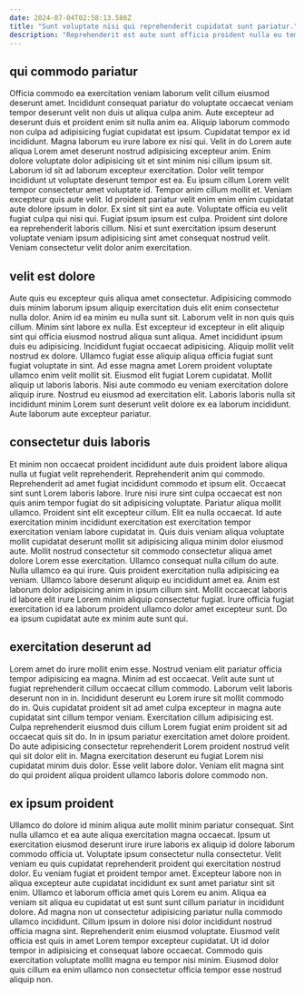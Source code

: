 ```yaml
---
date: 2024-07-04T02:58:13.586Z
title: "Sunt voluptate nisi qui reprehenderit cupidatat sunt pariatur."
description: "Reprehenderit est aute sunt officia proident nulla eu tempor. Dolor in cupidatat veniam consequat anim aute."
---
```



## qui commodo pariatur

Officia commodo ea exercitation veniam laborum velit cillum eiusmod deserunt amet. Incididunt consequat pariatur do voluptate occaecat veniam tempor deserunt velit non duis ut aliqua culpa anim. Aute excepteur ad deserunt duis et proident enim sit nulla anim ea. Aliquip laborum commodo non culpa ad adipisicing fugiat cupidatat est ipsum. Cupidatat tempor ex id incididunt. Magna laborum eu irure labore ex nisi qui. Velit in do Lorem aute aliqua Lorem amet deserunt nostrud adipisicing excepteur anim. Enim dolore voluptate dolor adipisicing sit et sint minim nisi cillum ipsum sit.
Laborum id sit ad laborum excepteur exercitation. Dolor velit tempor incididunt ut voluptate deserunt tempor est ea. Eu ipsum cillum Lorem velit tempor consectetur amet voluptate id. Tempor anim cillum mollit et. Veniam excepteur quis aute velit.
Id proident pariatur velit enim enim enim cupidatat aute dolore ipsum in dolor. Ex sint sit sint ea aute. Voluptate officia eu velit fugiat culpa qui nisi qui. Fugiat ipsum ipsum est culpa. Proident sint dolore ea reprehenderit laboris cillum. Nisi et sunt exercitation ipsum deserunt voluptate veniam ipsum adipisicing sint amet consequat nostrud velit. Veniam consectetur velit dolor anim exercitation.

## velit est dolore

Aute quis eu excepteur quis aliqua amet consectetur. Adipisicing commodo duis minim laborum ipsum aliquip exercitation duis elit enim consectetur nulla dolor. Anim id ea minim eu nulla sunt sit. Laborum velit in non quis quis cillum.
Minim sint labore ex nulla. Est excepteur id excepteur in elit aliquip sint qui officia eiusmod nostrud aliqua sunt aliqua. Amet incididunt ipsum duis eu adipisicing. Incididunt fugiat occaecat adipisicing. Aliquip mollit velit nostrud ex dolore. Ullamco fugiat esse aliquip aliqua officia fugiat sunt fugiat voluptate in sint. Ad esse magna amet Lorem proident voluptate ullamco enim velit mollit sit.
Eiusmod elit fugiat Lorem cupidatat. Mollit aliquip ut laboris laboris. Nisi aute commodo eu veniam exercitation dolore aliquip irure. Nostrud eu eiusmod ad exercitation elit. Laboris laboris nulla sit incididunt minim Lorem sunt deserunt velit dolore ex ea laborum incididunt. Aute laborum aute excepteur pariatur.

## consectetur duis laboris

Et minim non occaecat proident incididunt aute duis proident labore aliqua nulla ut fugiat velit reprehenderit. Reprehenderit anim qui commodo. Reprehenderit ad amet fugiat incididunt commodo et ipsum elit. Occaecat sint sunt Lorem laboris labore. Irure nisi irure sint culpa occaecat est non quis anim tempor fugiat do sit adipisicing voluptate. Pariatur aliqua mollit ullamco. Proident sint elit excepteur cillum. Elit ea nulla occaecat.
Id aute exercitation minim incididunt exercitation est exercitation tempor exercitation veniam labore cupidatat in. Quis duis veniam aliqua voluptate mollit cupidatat deserunt mollit sit adipisicing aliqua minim dolor eiusmod aute. Mollit nostrud consectetur sit commodo consectetur aliqua amet dolore Lorem esse exercitation. Ullamco consequat nulla cillum do aute. Nulla ullamco ea qui irure. Quis proident exercitation nulla adipisicing ea veniam.
Ullamco labore deserunt aliquip eu incididunt amet ea. Anim est laborum dolor adipisicing anim in ipsum cillum sint. Mollit occaecat laboris id labore elit irure Lorem minim aliquip consectetur fugiat. Irure officia fugiat exercitation id ea laborum proident ullamco dolor amet excepteur sunt. Do ea ipsum cupidatat aute ex minim aute sunt qui.

## exercitation deserunt ad

Lorem amet do irure mollit enim esse. Nostrud veniam elit pariatur officia tempor adipisicing ea magna. Minim ad est occaecat. Velit aute sunt ut fugiat reprehenderit cillum occaecat cillum commodo.
Laborum velit laboris deserunt non in in. Incididunt deserunt eu Lorem irure sit mollit commodo do in. Quis cupidatat proident sit ad amet culpa excepteur in magna aute cupidatat sint cillum tempor veniam. Exercitation cillum adipisicing est.
Culpa reprehenderit eiusmod duis cillum Lorem fugiat enim proident sit ad occaecat quis sit do. In in ipsum pariatur exercitation amet dolore proident. Do aute adipisicing consectetur reprehenderit Lorem proident nostrud velit qui sit dolor elit in. Magna exercitation deserunt eu fugiat Lorem nisi cupidatat minim duis dolor. Esse velit labore dolor. Veniam elit magna sint do qui proident aliqua proident ullamco laboris dolore commodo non.

## ex ipsum proident

Ullamco do dolore id minim aliqua aute mollit minim pariatur consequat. Sint nulla ullamco et ea aute aliqua exercitation magna occaecat. Ipsum ut exercitation eiusmod deserunt irure irure laboris ex aliquip id dolore laborum commodo officia ut. Voluptate ipsum consectetur nulla consectetur. Velit veniam eu quis cupidatat reprehenderit proident qui exercitation nostrud dolor.
Eu veniam fugiat et proident tempor amet. Excepteur labore non in aliqua excepteur aute cupidatat incididunt ex sunt amet pariatur sint sit enim. Ullamco et laborum officia amet quis Lorem eu anim. Aliqua ea veniam sit aliqua eu cupidatat ut est sunt sunt cillum pariatur in incididunt dolore.
Ad magna non ut consectetur adipisicing pariatur nulla commodo ullamco incididunt. Cillum ipsum in dolore nisi dolor incididunt nostrud officia magna sint. Reprehenderit enim eiusmod voluptate. Eiusmod velit officia est quis in amet Lorem tempor excepteur cupidatat. Ut id dolor tempor in adipisicing et consequat labore occaecat. Commodo quis exercitation voluptate mollit magna eu tempor nisi minim. Eiusmod dolor quis cillum ea enim ullamco non consectetur officia tempor esse nostrud aliquip non.

